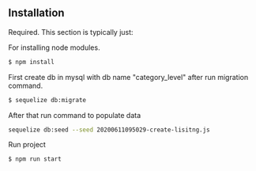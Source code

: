 ## Installation

Required. This section is typically just:

For installing node modules.
```sh
$ npm install
```
First create db in mysql with db name "category_level" after run migration command.

```sh
$ sequelize db:migrate
```

After that run command to populate data

```sh
sequelize db:seed --seed 20200611095029-create-lisitng.js
```

Run project

```sh
$ npm run start
```
